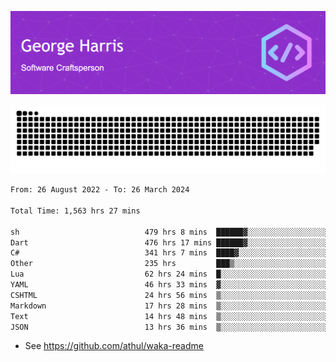 ![img](./assets/github-header.png)

<div align="center">
  <img  src="https://github.com/1999AZZAR/1999AZZAR/blob/readme/resources/img/grid-snake.svg" alt="snake" />
</div>

<!--START_SECTION:waka-->

```txt
From: 26 August 2022 - To: 26 March 2024

Total Time: 1,563 hrs 27 mins

sh                            479 hrs 8 mins  ██████▓░░░░░░░░░░░░░░░░░░   26.64 %
Dart                          476 hrs 17 mins ██████▓░░░░░░░░░░░░░░░░░░   26.48 %
C#                            341 hrs 7 mins  ████▓░░░░░░░░░░░░░░░░░░░░   18.97 %
Other                         235 hrs         ███▒░░░░░░░░░░░░░░░░░░░░░   13.07 %
Lua                           62 hrs 24 mins  █░░░░░░░░░░░░░░░░░░░░░░░░   03.47 %
YAML                          46 hrs 33 mins  ▓░░░░░░░░░░░░░░░░░░░░░░░░   02.59 %
CSHTML                        24 hrs 56 mins  ▒░░░░░░░░░░░░░░░░░░░░░░░░   01.39 %
Markdown                      17 hrs 28 mins  ▒░░░░░░░░░░░░░░░░░░░░░░░░   00.97 %
Text                          14 hrs 48 mins  ▒░░░░░░░░░░░░░░░░░░░░░░░░   00.82 %
JSON                          13 hrs 36 mins  ▒░░░░░░░░░░░░░░░░░░░░░░░░   00.76 %
```

<!--END_SECTION:waka-->

- See <https://github.com/athul/waka-readme>

